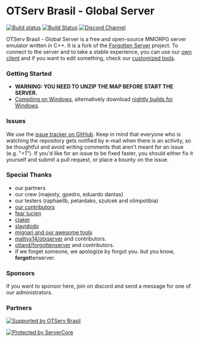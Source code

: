 # OTServ Brasil - Global Server
[![Build status](https://ci.appveyor.com/api/projects/status/github/opentibiabr/otservbr-global?branch=develop&passingText=develop%20-%20OK&svg=true)](https://ci.appveyor.com/project/opentibiabr/otservbr-global "Download nightly builds for Windows")
[![Build Status](https://travis-ci.org/opentibiabr/OTServBR-Global.svg?branch=develop)](https://travis-ci.org/opentibiabr/OTServBR-Global "Linux Build Status - Develop Branch")
[![Discord Channel](https://img.shields.io/discord/528117503952551936.svg?label=discord)](https://discord.gg/3NxYnyV)

OTServ Brasil - Global Server is a free and open-source MMORPG server emulator written in C++. It is a fork of the [Forgotten Server](https://github.com/otland/forgottenserver) project. To connect to the server and to take a stable experience, you can use our [own client](https://forums.otserv.com.br/index.php?/forums/topic/167933-otservbr-global-cliente%C2%A0tibia-10-cliente-tibia-11-cliente-tibia-12/) and if you want to edit something, check our [customized tools](https://github.com/opentibiabr/tools).

### Getting Started
* **WARNING: YOU NEED TO UNZIP THE MAP BEFORE START THE SERVER.**
* [Compiling on Windows](https://forums.otserv.com.br/index.php?/forums/topic/167896-windowsvc2017-compilando-sources-otservbr-global/), alternatively download [nightly builds for Windows](https://ci.appveyor.com/project/opentibiabr/otservbr-global).

### Issues
We use the [issue tracker on GitHub](https://github.com/opentibiabr/OTServBR-Global/issues). Keep in mind that everyone who is watching the repository gets notified by e-mail when there is an activity, so be thoughtful and avoid writing comments that aren't meant for an issue (e.g. "+1"). If you'd like for an issue to be fixed faster, you should either fix it yourself and submit a pull request, or place a bounty on the issue.

### Special Thanks
- our partners
- our crew (majesty, gpedro, eduardo dantas)
- our testers (raphaellb, petardako, szulcek and olimpotibia)
- [our contributors](https://github.com/opentibiabr/OTServBR-Global/graphs/contributors)
- [fear lucien](https://github.com/FearLucien)
- [cjaker](https://github.com/Eternal-Scripts)
- [slavidodo](https://github.com/slavidodo)
- [mignari and our awesome tools](https://github.com/ottools)
- [mattyx14/otxserver](https://github.com/mattyx14/otxserver) and contributors.
- [otland/forgottenserver](https://github.com/otland/forgottenserver) and contributors.
- if we forget someone, we apologize by forgot you. but you know, **forgot**tenserver.

### Sponsors
If you want to sponsor here, join on discord and send a message for one of our administrators.

### Partners
[![Supported by OTServ Brasil](https://forums.otserv.com.br/uploads/monthly_2018_05/otbr.png.9f34d819278e170c73dd155a0ca1b501.png)](https://forums.otserv.com.br)

[![Protected by ServerCore](https://mktsc.servercore.com.br/protectedbyservercore.png)](https://bit.ly/1q2q4de)
